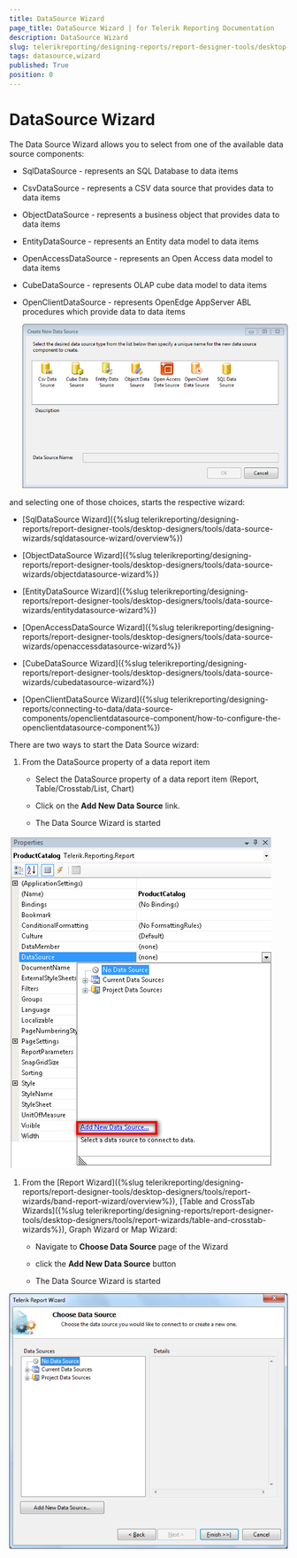 ```yaml
---
title: DataSource Wizard
page_title: DataSource Wizard | for Telerik Reporting Documentation
description: DataSource Wizard
slug: telerikreporting/designing-reports/report-designer-tools/desktop-designers/tools/data-source-wizards/datasource-wizard
tags: datasource,wizard
published: True
position: 0
---
```


# DataSource Wizard



The Data Source Wizard allows you to select from one of the available data source components:       

* SqlDataSource - represents an SQL Database to data items           

* CsvDataSource - represents a CSV data source that provides data to data items           

* ObjectDataSource - represents a business object that provides data to data items           

* EntityDataSource - represents an Entity data model to data items           

* OpenAccessDataSource - represents an Open Access data model to data items           

* CubeDataSource - represents OLAP cube data model to data items           

* OpenClientDataSource - represents OpenEdge AppServer ABL procedures which provide data to data items           

  

  ![](images/DataSourceWizard1.png)

and selecting one of those choices, starts the respective wizard:

* [SqlDataSource Wizard]({%slug telerikreporting/designing-reports/report-designer-tools/desktop-designers/tools/data-source-wizards/sqldatasource-wizard/overview%})

* [ObjectDataSource Wizard]({%slug telerikreporting/designing-reports/report-designer-tools/desktop-designers/tools/data-source-wizards/objectdatasource-wizard%})

* [EntityDataSource Wizard]({%slug telerikreporting/designing-reports/report-designer-tools/desktop-designers/tools/data-source-wizards/entitydatasource-wizard%})

* [OpenAccessDataSource Wizard]({%slug telerikreporting/designing-reports/report-designer-tools/desktop-designers/tools/data-source-wizards/openaccessdatasource-wizard%})

* [CubeDataSource Wizard]({%slug telerikreporting/designing-reports/report-designer-tools/desktop-designers/tools/data-source-wizards/cubedatasource-wizard%})

* [OpenClientDataSource Wizard]({%slug telerikreporting/designing-reports/connecting-to-data/data-source-components/openclientdatasource-component/how-to-configure-the-openclientdatasource-component%})


There are two ways to start the Data Source wizard:

1. From the DataSource property of a data report item             

   + Select the DataSource property of a data report item (Report, Table/Crosstab/List, Chart)                 

   + Click on the __Add New Data Source__ link.                 

   + The Data Source Wizard is started                   

  ![](images/DataSourceWizard2.png)

1. From the [Report Wizard]({%slug telerikreporting/designing-reports/report-designer-tools/desktop-designers/tools/report-wizards/band-report-wizard/overview%}),               [Table and CrossTab Wizards]({%slug telerikreporting/designing-reports/report-designer-tools/desktop-designers/tools/report-wizards/table-and-crosstab-wizards%}),               Graph Wizard or Map Wizard:             

   + Navigate to __Choose Data Source__ page of the Wizard                 

   + click the __Add New Data Source__ button                 

   + The Data Source Wizard is started                   

  ![](images/DataSourceWizard3.png)


